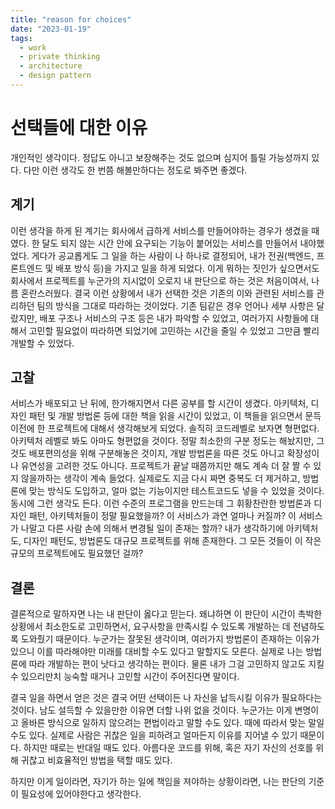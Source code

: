 ```yaml
---
title: "reason for choices"
date: "2023-01-19"
tags:
  - work
  - private thinking
  - architecture
  - design pattern
---
```


# 선택들에 대한 이유

개인적인 생각이다.
정답도 아니고 보장해주는 것도 없으며 심지어 틀릴 가능성까지 있다.
다만 이런 생각도 한 번쯤 해볼만하다는 정도로 봐주면 좋겠다.

## 계기

이런 생각을 하게 된 계기는 회사에서 급하게 서비스를 만들어야하는 경우가 생겼을 때였다.
한 달도 되지 않는 시간 안에 요구되는 기능이 붙어있는 서비스를 만들어서 내야했었다.
게다가 공교롭게도 그 일을 하는 사람이 나 하나로 결정되어,
내가 전권(백엔드, 프론트엔드 및 배포 방식 등)을 가지고 일을 하게 되었다.
이게 뭐하는 짓인가 싶으면서도 회사에서 프로젝트를 누군가의 지시없이 오로지 내 판단으로 하는 것은 처음이여서,
나름 혼란스러웠다.
결국 이런 상황에서 내가 선택한 것은 기존의 이와 관련된 서비스를 관리하던 팀의 방식을 그대로 따라하는 것이었다.
기존 팀같은 경우 언어나 세부 사항은 달랐지만, 배포 구조나 서비스의 구조 등은 내가 파악할 수 있었고,
여러가지 사항들에 대해서 고민할 필요없이 따라하면 되었기에 고민하는 시간을 줄일 수 있었고 그만큼 빨리 개발할 수 있었다.

## 고찰

서비스가 배포되고 난 뒤에, 한가해지면서 다른 공부를 할 시간이 생겼다.
아키텍처, 디자인 패턴 및 개발 방법론 등에 대한 책을 읽을 시간이 있었고,
이 책들을 읽으면서 문득 이전에 한 프로젝트에 대해서 생각해보게 되었다.
솔직히 코드레벨로 보자면 형편없다.
아키텍처 레벨로 봐도 아마도 형편없을 것이다.
정말 최소한의 구분 정도는 해놨지만, 그것도 배포편의성을 위해 구분해놓은 것이지,
개발 방법론을 따른 것도 아니고 확장성이나 유연성을 고려한 것도 아니다.
프로젝트가 끝날 때쯤까지만 해도 계속 더 잘 짤 수 있지 않을까하는 생각이 계속 들었다.
실제로도 지금 다시 짜면 중복도 더 제거하고, 방법론에 맞는 방식도 도입하고, 얼마 없는 기능이지만 테스트코드도 넣을 수 있었을 것이다.
동시에 그런 생각도 든다.
이런 수준의 프로그램을 만드는데 그 휘황찬란한 방법론과 디자인 패턴, 아키텍처들이 정말 필요했을까?
이 서비스가 과연 얼마나 커질까? 이 서비스가 나말고 다른 사람 손에 의해서 변경될 일이 존재는 할까?
내가 생각하기에 아키텍처도, 디자인 패턴도, 방법론도 대규모 프로젝트를 위해 존재한다.
그 모든 것들이 이 작은 규모의 프로젝트에도 필요했던 걸까?

## 결론

결론적으로 말하자면 나는 내 판단이 옳다고 믿는다.
왜냐하면 이 판단이 시간이 촉박한 상황에서 최소한도로 고민하면서, 요구사항을 만족시킬 수 있도록 개발하는 데 전념하도록 도와줬기 때문이다.
누군가는 잘못된 생각이며, 여러가지 방법론이 존재하는 이유가 있으니 이를 따라해야만 미래를 대비할 수도 있다고 말할지도 모른다.
실제로 나는 방법론에 따라 개발하는 편이 낫다고 생각하는 편이다.
물론 내가 그걸 고민하지 않고도 지킬 수 있으리만치 능숙할 때거나 고민할 시간이 주어진다면 말이다.

결국 일을 하면서 얻은 것은 결국 어떤 선택이든 나 자신을 납득시킬 이유가 필요하다는 것이다.
남도 설득할 수 있을만한 이유면 더할 나위 없을 것이다.
누군가는 이게 변명이고 올바른 방식으로 일하지 않으려는 편법이라고 말할 수도 있다.
때에 따라서 맞는 말일 수도 있다.
실제로 사람은 귀찮은 일을 피하려고 얼마든지 이유를 지어낼 수 있기 때문이다.
하지만 때로는 반대일 때도 있다.
아름다운 코드를 위해, 혹은 자기 자신의 선호를 위해 귀찮고 비효율적인 방법을 택할 때도 있다.

하지만 이게 일이라면, 자기가 하는 일에 책임을 져야하는 상황이라면,
나는 판단의 기준이 필요성에 있어야한다고 생각한다.
